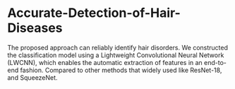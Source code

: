 # Accurate-Detection-of-Hair-Diseases
The proposed approach can reliably identify hair disorders. We constructed the classification model using a Lightweight Convolutional Neural Network (LWCNN), which enables the automatic extraction of features in an end-to-end fashion. Compared to other methods that widely used like ResNet-18, and SqueezeNet.
